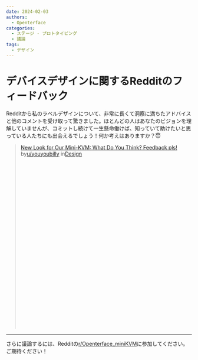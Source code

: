 ```yaml
---
date: 2024-02-03
authors:
  - Openterface
categories:
  - ステージ - プロトタイピング
  - 議論
tags:
  - デザイン
---
```


# デバイスデザインに関するRedditのフィードバック

Redditから私のラベルデザインについて、非常に長くて洞察に満ちたアドバイスと他のコメントを受け取って驚きました。ほとんどの人はあなたのビジョンを理解していませんが、コミットし続けて一生懸命働けば、知っていて助けたいと思っている人たちにも出会えるでしょう！何か考えはありますか？😇

<blockquote class="reddit-embed-bq" style="height:500px" data-embed-height="740"><a href="https://www.reddit.com/r/Design/comments/1aht6m3/new_look_for_our_minikvm_what_do_you_think/">New Look for Our Mini-KVM: What Do You Think? Feedback pls!</a><br> by<a href="https://www.reddit.com/user/youyoubilly/">u/youyoubilly</a> in<a href="https://www.reddit.com/r/Design/">Design</a></blockquote><script async="" src="https://embed.reddit.com/widgets.js" charset="UTF-8"></script>

<!-- more -->

--------

さらに議論するには、Redditの[r/Openterface_miniKVM](https://www.reddit.com/r/Openterface_miniKVM/)に参加してください。ご期待ください！